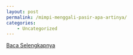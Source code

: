 ```yaml
---
layout: post
permalink: /mimpi-menggali-pasir-apa-artinya/
categories:
    - Uncategorized
---
```


[Baca Selengkapnya](/09)